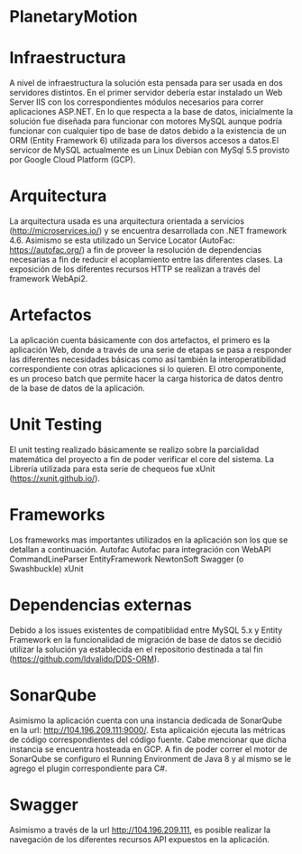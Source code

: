 # PlanetaryMotion
# Infraestructura
A nivel de infraestructura la solución esta pensada para ser usada en dos servidores distintos. En el primer servidor debería estar instalado un Web Server IIS con los correspondientes módulos necesarios para correr aplicaciones ASP.NET.
En lo que respecta a la base de datos, inicialmente la solución fue diseñada para funcionar con motores MySQL aunque podría funcionar con cualquier tipo de base de datos debido a la existencia de un ORM (Entity Framework 6) utilizada para los diversos accesos a datos.El servicor de MySQL actualmente es un Linux Debian con MySql 5.5 provisto por Google Cloud Platform (GCP).
# Arquitectura
La arquitectura usada es una arquitectura orientada a servicios (http://microservices.io/) y se encuentra desarrollada con .NET framework 4.6. Asimismo se esta utilizado un Service Locator (AutoFac: https://autofac.org/) a fin de proveer la resolución de dependencias necesarias a fin de reducir el acoplamiento entre las diferentes clases. La exposición de los diferentes recursos HTTP se realizan a través del framework WebApi2.
# Artefactos
La aplicación cuenta básicamente con dos artefactos, el primero es la aplicación Web, donde a través de una serie de etapas se pasa a responder las diferentes necesidades básicas como así también la interoperatibilidad correspondiente con otras aplicaciones si lo quieren.
El otro componente, es un proceso batch que permite hacer la carga historica de datos dentro de la base de datos de la aplicación.
# Unit Testing
El unit testing realizado básicamente se realizo sobre la parcialidad matemática del proyecto a fin de poder verificar el core del sistema. La Librería utilizada para esta serie de chequeos fue xUnit (https://xunit.github.io/).
# Frameworks
Los frameworks mas importantes utilizados en la aplicación son los que se detallan a continuación.
Autofac
Autofac para integración con WebAPI
CommandLineParser
EntityFramework
NewtonSoft
Swagger (o Swashbuckle)
xUnit
# Dependencias externas
Debido a los issues existentes de compatiblidad entre MySQL 5.x y Entity Framework en la funcionalidad de migración de base de datos se decidió utilizar la solución ya establecida en el repositorio destinada a tal fin (https://github.com/ldvalido/DDS-ORM).
# SonarQube
Asimismo la aplicación cuenta con una instancia dedicada de SonarQube en la url: http://104.196.209.111:9000/.
Esta aplicaición ejecuta las métricas de código correspondientes del código fuente. Cabe mencionar que dicha instancia se encuentra hosteada en GCP. A fin de poder correr el motor de SonarQube se configuro el Running Environment de Java 8 y al mismo se le agrego el plugin correspondiente para C#.
# Swagger
Asimismo a través de la url http://104.196.209.111, es posible realizar la navegación de los diferentes recursos API expuestos en la aplicación.
